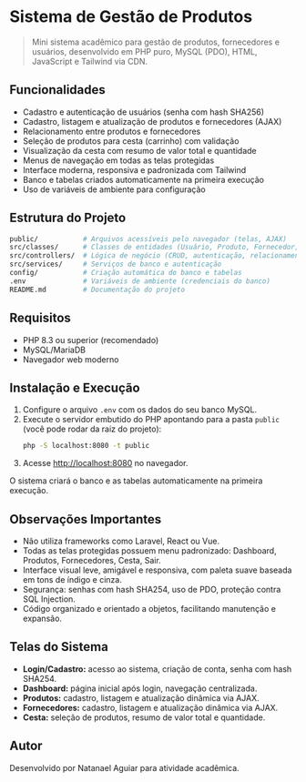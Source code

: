 
# Sistema de Gestão de Produtos

> Mini sistema acadêmico para gestão de produtos, fornecedores e usuários, desenvolvido em PHP puro, MySQL (PDO), HTML, JavaScript e Tailwind via CDN.

## Funcionalidades

- Cadastro e autenticação de usuários (senha com hash SHA256)
- Cadastro, listagem e atualização de produtos e fornecedores (AJAX)
- Relacionamento entre produtos e fornecedores
- Seleção de produtos para cesta (carrinho) com validação
- Visualização da cesta com resumo de valor total e quantidade
- Menus de navegação em todas as telas protegidas
- Interface moderna, responsiva e padronizada com Tailwind
- Banco e tabelas criados automaticamente na primeira execução
- Uso de variáveis de ambiente para configuração

## Estrutura do Projeto

```bash
public/           # Arquivos acessíveis pelo navegador (telas, AJAX)
src/classes/      # Classes de entidades (Usuário, Produto, Fornecedor, Cesta)
src/controllers/  # Lógica de negócio (CRUD, autenticação, relacionamento)
src/services/     # Serviços de banco e autenticação
config/           # Criação automática do banco e tabelas
.env              # Variáveis de ambiente (credenciais do banco)
README.md         # Documentação do projeto
```

## Requisitos

- PHP 8.3 ou superior (recomendado)
- MySQL/MariaDB
- Navegador web moderno

## Instalação e Execução

1. Configure o arquivo `.env` com os dados do seu banco MySQL.
2. Execute o servidor embutido do PHP apontando para a pasta `public` (você pode rodar da raiz do projeto):
	```bash
	php -S localhost:8080 -t public
	```
3. Acesse [http://localhost:8080](http://localhost:8080) no navegador.

O sistema criará o banco e as tabelas automaticamente na primeira execução.

## Observações Importantes

- Não utiliza frameworks como Laravel, React ou Vue.
- Todas as telas protegidas possuem menu padronizado: Dashboard, Produtos, Fornecedores, Cesta, Sair.
- Interface visual leve, amigável e responsiva, com paleta suave baseada em tons de índigo e cinza.
- Segurança: senhas com hash SHA254, uso de PDO, proteção contra SQL Injection.
- Código organizado e orientado a objetos, facilitando manutenção e expansão.

## Telas do Sistema

- **Login/Cadastro:** acesso ao sistema, criação de conta, senha com hash SHA254.
- **Dashboard:** página inicial após login, navegação centralizada.
- **Produtos:** cadastro, listagem e atualização dinâmica via AJAX.
- **Fornecedores:** cadastro, listagem e atualização dinâmica via AJAX.
- **Cesta:** seleção de produtos, resumo de valor total e quantidade.

## Autor

Desenvolvido por Natanael Aguiar para atividade acadêmica.

